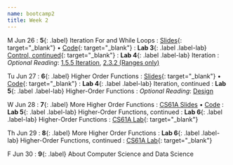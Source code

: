 ```yaml
---
name: bootcamp2
title: Week 2
---
```


M Jun 26
: **5**{: .label} Iteration For and While Loops
  : [Slides](https://docs.google.com/presentation/d/131f2wLXxVoYYkYv58kh0x-_6fpvWxY7uMR8ktHPdj2I/edit?usp=sharing){: target="_blank"} &#8226; [Code](https://datahub.berkeley.edu/hub/user-redirect/git-pull?repo=https%3A%2F%2Fgithub.com%2Fdata-6-berkeley%2Fsu23-bootcamp&branch=main&urlpath=tree%2Fsu23-bootcamp%2Flecture%2Flec05%2Flec05.ipynb){: target="_blank"}
: **Lab 3**{: .label .label-lab} [Control, continued](https://datahub.berkeley.edu/hub/user-redirect/git-pull?repo=https%3A%2F%2Fgithub.com%2Fdata-6-berkeley%2Fsu23-bootcamp&branch=main&urlpath=tree%2Fsu23-bootcamp%2Flab%2Flab03%2Flab03-control.ipynb){: target="_blank"}
: **Lab 4**{: .label .label-lab} Iteration
: *Optional Reading*: [1.5.5 Iteration](http://composingprograms.com/pages/15-control.html#iteration), [2.3.2 (Ranges only)](http://composingprograms.com/pages/23-sequences.html#sequence-iteration)

Tu Jun 27
: **6**{: .label} Higher Order Functions
  : [Slides](){: target="_blank"} &#8226; [Code](){: target="_blank"}
: **Lab 4**{: .label .label-lab} Iteration, continued
: **Lab 5**{: .label .label-lab} Higher-Order Functions
: *Optional Reading*: [Design](https://cs61a.org/assets/slides/06-Design.pdf)

W Jun 28
: **7**{: .label} More Higher Order Functions
  : [CS61A Slides](https://cs61a.org/assets/slides/07-Function_Examples.pdf) &#8226; [Code](#)
: **Lab 5**{: .label .label-lab} Higher-Order Functions, continued
: **Lab 6**{: .label .label-lab} Higher-Order Functions
  : [CS61A Lab](https://cs61a.org/lab/lab02/){: target="_blank"}


Th Jun 29
: **8**{: .label} More Higher Order Functions
: **Lab 6**{: .label .label-lab} Higher-Order Functions, continued
  : [CS61A Lab](https://cs61a.org/lab/lab02/){: target="_blank"}

F Jun 30
: **9**{: .label} About Computer Science and Data Science
